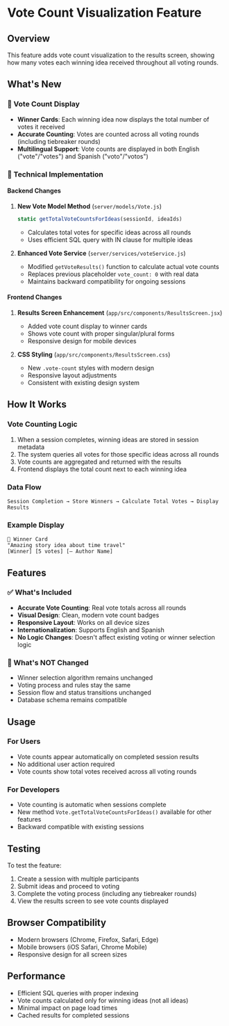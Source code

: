 # Vote Count Visualization Feature

## Overview

This feature adds vote count visualization to the results screen, showing how many votes each winning idea received throughout all voting rounds.

## What's New

### 🎯 Vote Count Display
- **Winner Cards**: Each winning idea now displays the total number of votes it received
- **Accurate Counting**: Votes are counted across all voting rounds (including tiebreaker rounds)
- **Multilingual Support**: Vote counts are displayed in both English ("vote"/"votes") and Spanish ("voto"/"votos")

### 🔧 Technical Implementation

#### Backend Changes

1. **New Vote Model Method** (`server/models/Vote.js`)
   ```javascript
   static getTotalVoteCountsForIdeas(sessionId, ideaIds)
   ```
   - Calculates total votes for specific ideas across all rounds
   - Uses efficient SQL query with IN clause for multiple ideas

2. **Enhanced Vote Service** (`server/services/voteService.js`)
   - Modified `getVoteResults()` function to calculate actual vote counts
   - Replaces previous placeholder `vote_count: 0` with real data
   - Maintains backward compatibility for ongoing sessions

#### Frontend Changes

1. **Results Screen Enhancement** (`app/src/components/ResultsScreen.jsx`)
   - Added vote count display to winner cards
   - Shows vote count with proper singular/plural forms
   - Responsive design for mobile devices

2. **CSS Styling** (`app/src/components/ResultsScreen.css`)
   - New `.vote-count` styles with modern design
   - Responsive layout adjustments
   - Consistent with existing design system

## How It Works

### Vote Counting Logic
1. When a session completes, winning ideas are stored in session metadata
2. The system queries all votes for those specific ideas across all rounds
3. Vote counts are aggregated and returned with the results
4. Frontend displays the total count next to each winning idea

### Data Flow
```
Session Completion → Store Winners → Calculate Total Votes → Display Results
```

### Example Display
```
🥇 Winner Card
"Amazing story idea about time travel"
[Winner] [5 votes] [— Author Name]
```

## Features

### ✅ What's Included
- **Accurate Vote Counting**: Real vote totals across all rounds
- **Visual Design**: Clean, modern vote count badges
- **Responsive Layout**: Works on all device sizes
- **Internationalization**: Supports English and Spanish
- **No Logic Changes**: Doesn't affect existing voting or winner selection logic

### 🚫 What's NOT Changed
- Winner selection algorithm remains unchanged
- Voting process and rules stay the same
- Session flow and status transitions unchanged
- Database schema remains compatible

## Usage

### For Users
- Vote counts appear automatically on completed session results
- No additional user action required
- Vote counts show total votes received across all voting rounds

### For Developers
- Vote counting is automatic when sessions complete
- New method `Vote.getTotalVoteCountsForIdeas()` available for other features
- Backward compatible with existing sessions

## Testing

To test the feature:
1. Create a session with multiple participants
2. Submit ideas and proceed to voting
3. Complete the voting process (including any tiebreaker rounds)
4. View the results screen to see vote counts displayed

## Browser Compatibility

- Modern browsers (Chrome, Firefox, Safari, Edge)
- Mobile browsers (iOS Safari, Chrome Mobile)
- Responsive design for all screen sizes

## Performance

- Efficient SQL queries with proper indexing
- Vote counts calculated only for winning ideas (not all ideas)
- Minimal impact on page load times
- Cached results for completed sessions 